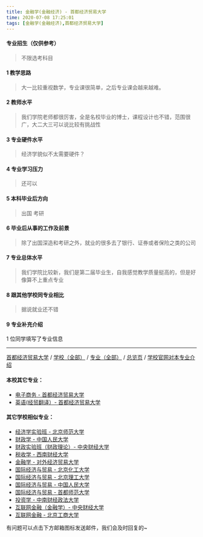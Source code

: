 ```yaml
---
title: 金融学(金融经济) - 首都经济贸易大学
time: 2020-07-08 17:25:01
tags: [金融学(金融经济),首都经济贸易大学]
---
```

#### 专业招生（仅供参考）  
> 不限选考科目 


#### 1 教学思路
> 大一比较重视数学，专业课很简单，之后专业课会越来越难。


#### 2 教师水平
> 我们学院老师都很厉害，全是名校毕业的博士，课程设计也不错，范围很广，大二大三可以说比较有挑战性


#### 3 专业硬件水平
> 经济学貌似不太需要硬件？


#### 4 专业学习压力
> 还可以


#### 5 本科毕业后方向
> 出国 考研


#### 6 毕业后从事的工作及前景
> 除了出国深造和考研之外，就业的很多去了银行、证券或者保险之类的公司


#### 7 专业总体水平
> 我们学院比较新，我们是第二届毕业生，自我感觉教学质量挺高的，但是好像算不上重点专业


#### 8 跟其他学校同专业相比
> 据说就业还不错


#### 9 专业补充介绍
> 

1 位同学填写了专业信息
***
[首都经济贸易大学](https://univgo.github.io/2020/07/08/首都经济贸易大学) / [学校（全部）](https://univgo.github.io/2020/07/09/学校汇总页) / [专业（全部）](https://univgo.github.io/2020/07/09/专业汇总页) / [总览页](https://univgo.github.io/2020/07/09/总览) / [学校官网对本专业介绍]()

#### 本校其它专业：
- [电子商务 - 首都经济贸易大学](https://univgo.github.io/2020/07/08/电子商务%20-%20首都经济贸易大学)
- [英语(经贸翻译）- 首都经济贸易大学](https://univgo.github.io/2020/07/08/英语（经贸翻译）-%20首都经济贸易大学)

#### 其它学校相似专业：
- [经济学实验班 - 北京师范大学](https://univgo.github.io/2020/07/08/经济学实验班%20-%20北京师范大学)
- [财政学 - 中国人民大学](https://univgo.github.io/2020/07/08/财政学%20-%20中国人民大学)
- [财政实验班（财政理论）- 中央财经大学](https://univgo.github.io/2020/07/08/财政实验班（财政理论）-%20%20中央财经大学)
- [税收学 - 西南财经大学](https://univgo.github.io/2020/07/08/税收学%20-%20西南财经大学)
- [金融学 - 对外经济贸易大学](https://univgo.github.io/2020/07/08/金融学%20-%20对外经济贸易大学)
- [国际经济与贸易 - 北京化工大学](https://univgo.github.io/2020/07/08/国际经济与贸易%20-%20北京化工大学)
- [国际经济与贸易 - 北京理工大学](https://univgo.github.io/2020/07/08/国际经济与贸易%20-%20北京理工大学)
- [国际经济与贸易 - 中国人民大学](https://univgo.github.io/2020/07/08/国际经济与贸易%20-%20中国人民大学)
- [国际经济与贸易 - 首都师范大学](https://univgo.github.io/2020/07/08/国际经济与贸易%20-%20首都师范大学)
- [投资学 - 中南财经政法大学](https://univgo.github.io/2020/07/08/投资学%20-%20中南财经政法大学)
- [互联网金融（金融学）- 中央财经大学](https://univgo.github.io/2020/07/08/互联网金融（金融学）-%20%20中央财经大学)
- [互联网金融 - 北京工商大学](https://univgo.github.io/2020/07/08/互联网金融%20-%20北京工商大学)


有问题可以点击下方邮箱图标发送邮件，我们会及时回复的~
